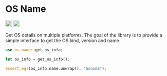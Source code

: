 # OS Name
[<img alt="github" src="https://img.shields.io/badge/github-caido/os_name-8da0cb?style=for-the-badge&labelColor=555555&logo=github" height="20">](https://github.com/caido/os_name)
[<img alt="crates.io" src="https://img.shields.io/crates/v/os_name?color=fc8d62&logo=rust&style=for-the-badge" height="20">](https://crates.io/crates/os_name)

Get OS details on multiple platforms.
The goal of the library is to provide a simple interface to get the OS kind, version and name.

```rust
use os_name::get_os_info;

let os_info = get_os_info();

assert_eq!(os_info.name.unwrap(), "Sonoma");
```
